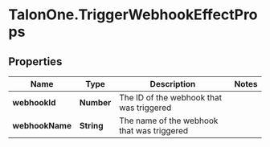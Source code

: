 # TalonOne.TriggerWebhookEffectProps

## Properties

Name | Type | Description | Notes
------------ | ------------- | ------------- | -------------
**webhookId** | **Number** | The ID of the webhook that was triggered | 
**webhookName** | **String** | The name of the webhook that was triggered | 


